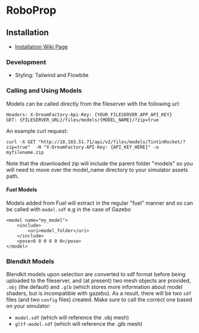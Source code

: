 # RoboProp

## Installation

* [Installation Wiki Page](https://github.com/art-e-fact/RoboProp/wiki/installation)

### Development

* Styling: Tailwind and Flowbite

### Calling and Using Models

Models can be called directly from the fileserver with the following url:

```
Headers: X-DreamFactory-Api-Key: {YOUR_FILESERVER_APP_API_KEY}
GET: {FILESERVER_URL}/files/models/{MODEL_NAME}/?zip=true
```
An example curl request:

```
curl -X GET "http://18.183.51.71/api/v2/files/models/TintinRocket/?zip=true"  -H "X-DreamFactory-API-Key: {API_KEY_HERE}" -o myfilename.zip
```

Note that the downloaded zip will include the parent folder "models" so you will need to move over the model_name directory to your simulator assets path.

#### Fuel Models

Models added from Fuel will extract in the regular "fuel" manner and so can be called with `model.sdf` e.g in the case of Gazebo
```
<model name="my_model">
    <include>
        <uri>model_folder</uri>
    </include>
    <pose>0 0 0 0 0 0</pose>
</model>
```

### Blendkit Models

Blendkit models upon selection are converted to sdf format before being uploaded to the fileserver, and (at present) two mesh objects are provided, `.obj` (the default) and `.glb` (which stores more information about model shaders, but is incompatible with gazebo). As a result, there will be two `sdf` files (and two `config` files) created. Make sure to call the correct one based on your simulator:

* `model.sdf` (which will reference the .obj mesh)
* `gltf-model.sdf` (which will reference the .glb mesh)